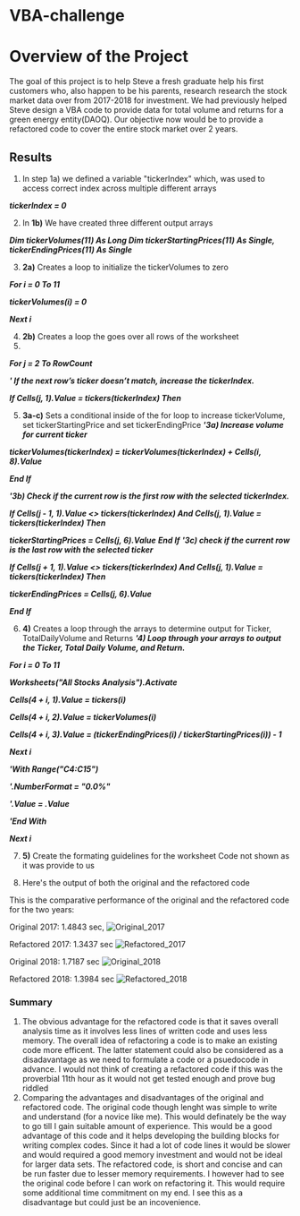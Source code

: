 # VBA-challenge
# Overview of the Project

The goal of this project is to help Steve a fresh graduate help his first customers who, also happen to be his parents, research research the stock market data over from 2017-2018 for investment. 
We had previously helped Steve design a VBA code to provide data for total volume and returns for a green energy entity(DAOQ). Our objective now would be to provide a refactored code to cover the entire stock market over 2 years.

## Results

1. In step 1a) we defined a variable "tickerIndex" which, was used to access correct index across multiple different arrays

***tickerIndex = 0***

2. In **1b)** We have created three different output arrays

***Dim tickerVolumes(11) As Long
    Dim tickerStartingPrices(11) As Single, tickerEndingPrices(11) As Single***
    
3. **2a)** Creates a loop to initialize the tickerVolumes to zero

***For i = 0 To 11***

***tickerVolumes(i) = 0***
       
***Next i***
       
4. **2b)** Creates a loop the goes over all rows of the worksheet
5. 
***For j = 2 To RowCount*** 

***' If the next row’s ticker doesn’t match, increase the tickerIndex.***

***If Cells(j, 1).Value = tickers(tickerIndex) Then***
              
5. **3a-c)** Sets a conditional inside of the for loop to increase tickerVolume, set tickerStartingPrice and set tickerEndingPrice
***'3a) Increase volume for current ticker***

***tickerVolumes(tickerIndex) = tickerVolumes(tickerIndex) + Cells(i, 8).Value***

***End If***

***'3b) Check if the current row is the first row with the selected tickerIndex.***

***If Cells(j - 1, 1).Value <> tickers(tickerIndex) And Cells(j, 1).Value = tickers(tickerIndex) Then***

***tickerStartingPrices = Cells(j, 6).Value***
***End If***
***'3c) check if the current row is the last row with the selected ticker***

***If Cells(j + 1, 1).Value <> tickers(tickerIndex) And Cells(j, 1).Value = tickers(tickerIndex) Then***

***tickerEndingPrices = Cells(j, 6).Value***
           
 ***End If***
 
6. **4)** Creates a loop through the arrays to determine output for Ticker, TotalDailyVolume and Returns
***'4) Loop through your arrays to output the Ticker, Total Daily Volume, and Return.***

***For i = 0 To 11***

***Worksheets("All Stocks Analysis").Activate*** 

***Cells(4 + i, 1).Value = tickers(i)***

***Cells(4 + i, 2).Value = tickerVolumes(i)***

***Cells(4 + i, 3).Value = (tickerEndingPrices(i) / tickerStartingPrices(i)) - 1*** 

***Next i***

***'With Range("C4:C15")***

***'.NumberFormat = "0.0%"***

***'.Value = .Value***

***'End With***

***Next i***

7. **5)** Create the formating guidelines for the worksheet
    Code not shown as it was provide to us
    
8. Here's the output of both the original and the refactored code


This is the comparative performance of the original and the refactored code for the two years:


Original 2017: 1.4843 sec, 
![Original_2017](https://user-images.githubusercontent.com/107159218/175424214-5d56694c-df9e-42a8-8e24-b044b87a07d1.JPG)

Refactored 2017: 1.3437 sec
![Refactored_2017](https://user-images.githubusercontent.com/107159218/175424228-57796fa6-dc00-4ce4-9dd1-71ed723ef993.JPG)

Original 2018: 1.7187 sec
![Original_2018](https://user-images.githubusercontent.com/107159218/175424245-0a4ffc00-7d90-4598-97ff-1f88e2cf7faf.JPG)
 
 Refactored 2018: 1.3984 sec 
![Refactored_2018](https://user-images.githubusercontent.com/107159218/175424255-ad330050-13ac-4d59-873a-a088da240984.JPG)

### Summary
1.  The obvious advantage for the refactored code is that it saves overall analysis time as it involves less lines of written code and uses less memory. The overall idea of refactoring a code is to make an existing code more efficent. The latter statement could also be considered as a disadavantage as we need to formulate a code or a psuedocode in advance. I would not think of creating a refactored code if this was the proverbial 11th hour as it would not get tested enough and prove bug riddled
2. Comparing the advantages and disadvantages of the original and refactored code. 
    The original code though lenght was simple to write and understand (for a novice like me). This would definately be the way to go till I gain suitable amount of experience. This would be a good advantage of this code and it helps developing the building blocks for writing complex codes. Since it had a lot of code lines it would be slower and would required a good memory investment and would not be ideal for larger data sets. 
    The refactored code, is short and concise and can be run faster due to lesser memory requirements. I however had to see the original code before I can work on refactoring it. This would require some additional time commitment on my end. I see this as a disadvantage but could just be an incovenience. 



